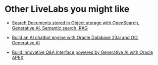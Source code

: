 # Other LiveLabs you might like


- [Search Documents stored in Object storage with OpenSearch, Generative AI, Semantic search, RAG](https://apexapps.oracle.com/pls/apex/r/dbpm/livelabs/view-workshop?wid=3762)

- [Build an AI chatbot engine with Oracle Database 23ai and OCI Generative AI](https://apexapps.oracle.com/pls/apex/r/dbpm/livelabs/view-workshop?wid=3939)

- [Build Innovative Q&A Interface powered by Generative AI with Oracle APEX](https://apexapps.oracle.com/pls/apex/r/dbpm/livelabs/view-workshop?wid=3947)
